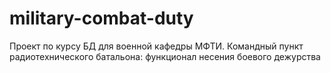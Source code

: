 # military-combat-duty
Проект по курсу БД для военной кафедры МФТИ. Командный пункт радиотехнического батальона: функционал несения боевого дежурства
